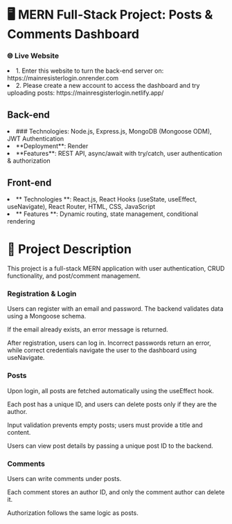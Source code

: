 # 🖥 MERN Full-Stack Project: Posts & Comments Dashboard
### **🌐 Live Website**
<li>
1. Enter this website to turn the back-end server on: https://mainresisterlogin.onrender.com
</li>
<li>
2. Please create a new account to access the dashboard and try uploading posts: https://mainresgisterlogin.netlify.app/
</li>

## Back-end 
<li>
### Technologies: Node.js, Express.js, MongoDB (Mongoose ODM), JWT Authentication
</li>
<li>
**Deployment**: Render
</li>
<li>  
**Features**: REST API, async/await with try/catch, user authentication & authorization
</li>

## Front-end
<li>
** Technologies **: React.js, React Hooks (useState, useEffect, useNavigate), React Router, HTML, CSS, JavaScript
</li>
<li>
** Features **: Dynamic routing, state management, conditional rendering
</li>
  
# 🧩 Project Description 

This project is a full-stack MERN application with user authentication, CRUD functionality, and post/comment management.

### Registration & Login

Users can register with an email and password. The backend validates data using a Mongoose schema.

If the email already exists, an error message is returned.

After registration, users can log in. Incorrect passwords return an error, while correct credentials navigate the user to the dashboard using useNavigate.

### Posts

Upon login, all posts are fetched automatically using the useEffect hook.

Each post has a unique ID, and users can delete posts only if they are the author.

Input validation prevents empty posts; users must provide a title and content.

Users can view post details by passing a unique post ID to the backend.

### Comments

Users can write comments under posts.

Each comment stores an author ID, and only the comment author can delete it.

Authorization follows the same logic as posts.
